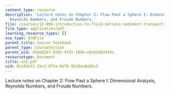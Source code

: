 ```yaml
---
content_type: resource
description: 'Lecture notes on Chapter 2: Flow Past a Sphere I: Dimensional Analysis,
  Reynolds Numbers, and Froude Numbers.'
file: /courses/12-090-introduction-to-fluid-motions-sediment-transport-and-current-generated-sedimentary-structures-fall-2006/81c03e112bc28f5a0e765b19ac0e03c3_ch2.pdf
file_type: application/pdf
learning_resource_types: []
ocw_type: OCWFile
parent_title: Course Textbook
parent_type: CourseSection
parent_uid: 458e02b7-92d1-4fd1-189b-e8cb2d6d4f4a
resourcetype: Document
title: ch2.pdf
uid: 81c03e11-2bc2-8f5a-0e76-5b19ac0e03c3
---
```

Lecture notes on Chapter 2: Flow Past a Sphere I: Dimensional Analysis, Reynolds Numbers, and Froude Numbers.

